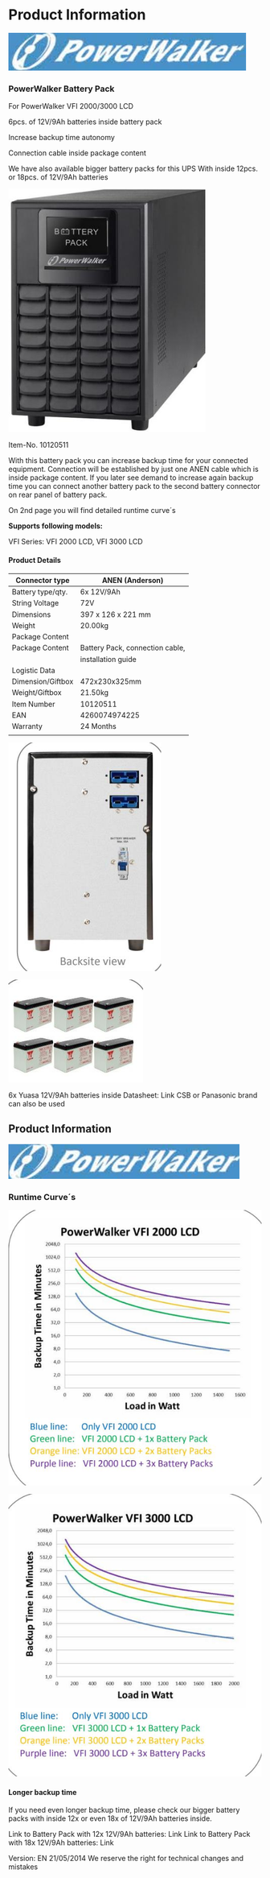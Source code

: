 # **Product Information**

![](images/_page_0_Picture_1.jpeg)

### **PowerWalker Battery Pack**

For PowerWalker VFI 2000/3000 LCD

6pcs. of 12V/9Ah batteries inside battery pack

Increase backup time autonomy

Connection cable inside package content

We have also available bigger battery packs for this UPS With inside 12pcs. or 18pcs. of 12V/9Ah batteries

![](images/_page_0_Picture_8.jpeg)

Item-No. 10120511

With this battery pack you can increase backup time for your connected equipment. Connection will be established by just one ANEN cable which is inside package content. If you later see demand to increase again backup time you can connect another battery pack to the second battery connector on rear panel of battery pack.

On 2nd page you will find detailed runtime curve´s

**Supports following models:**

VFI Series: VFI 2000 LCD, VFI 3000 LCD

#### **Product Details**

| Connector type    | ANEN (Anderson)                 |
|-------------------|---------------------------------|
| Battery type/qty. | 6x 12V/9Ah                      |
| String Voltage    | 72V                             |
| Dimensions        | 397 x 126 x 221 mm              |
| Weight            | 20.00kg                         |
| Package Content   |                                 |
| Package Content   | Battery Pack, connection cable, |
|                   | installation guide              |
| Logistic Data     |                                 |
| Dimension/Giftbox | 472x230x325mm                   |
| Weight/Giftbox    | 21.50kg                         |
| Item Number       | 10120511                        |
| EAN               | 4260074974225                   |
| Warranty          | 24 Months                       |
|                   |                                 |

![](images/_page_0_Picture_16.jpeg)

![](images/_page_0_Picture_17.jpeg)

6x Yuasa 12V/9Ah batteries inside Datasheet: Link CSB or Panasonic brand can also be used

## **Product Information**

![](images/_page_1_Picture_1.jpeg)

### **Runtime Curve´s**

![](images/_page_1_Figure_3.jpeg)

![](images/_page_1_Figure_4.jpeg)

#### **Longer backup time**

If you need even longer backup time, please check our bigger battery packs with inside 12x or even 18x of 12V/9Ah batteries inside.

Link to Battery Pack with 12x 12V/9Ah batteries: Link Link to Battery Pack with 18x 12V/9Ah batteries: Link

Version: EN 21/05/2014 We reserve the right for technical changes and mistakes